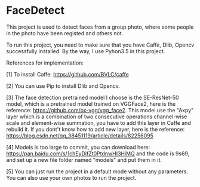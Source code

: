 # FaceDetect

This project is used to detect faces from a group photo, where some people in the photo have been registed and others not.

To run this project, you need to make sure that you have Caffe, Dlib, Opencv successfully installed. By the way, I use Pyhon3.5 in this project.

References for implementation:

[1] To install Caffe: https://github.com/BVLC/caffe

[2] You can use Pip to install Dlib and Opencv.

[3] The face detection pretrained model I choose is the SE-ResNet-50 model, which is a pretrained model trained on VGGFace2, here is the reference: https://github.com/ox-vgg/vgg_face2. This model use the "Axpy" layer which is a combination of two consecutive operations channel-wise scale and element-wise summation, you have to add this layer in Caffe and rebuild it. If you dont't know how to add new layer, here is the reference: https://blog.csdn.net/qq_38451119/article/details/82256095

[4] Models is too large to commit, you can download here: https://pan.baidu.com/s/1chEyDifZt0PtdnwHI3HiMQ and the code is 9s69, and set up a new file folder named "models" and put them in it.

[5] You can just run the project in a default mode without any parameters. You can also use your own photos to run the project.

